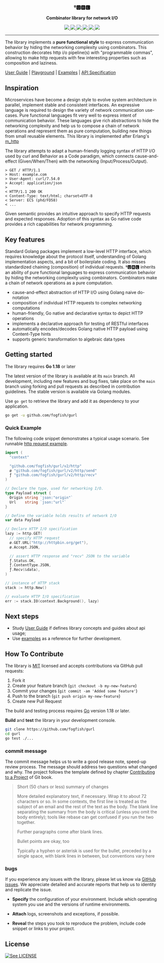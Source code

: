 <p align="center">
  <h3 align="center">ᵍ🆄🆁🅻</h3>
  <p align="center"><strong>Combinator library for network I/O</strong></p>

  <p align="center">
    <!-- Documentation -->
    <a href="http://godoc.org/github.com/fogfish/gurl">
      <img src="https://godoc.org/github.com/fogfish/gurl?status.svg" />
    </a>
    <!-- Build Status  -->
    <a href="https://github.com/fogfish/gurl/actions/">
      <img src="https://github.com/fogfish/gurl/workflows/build/badge.svg" />
    </a>
    <!-- GitHub -->
    <a href="http://github.com/fogfish/gurl">
      <img src="https://img.shields.io/github/last-commit/fogfish/gurl.svg" />
    </a>
    <!-- Coverage -->
    <a href="https://coveralls.io/github/fogfish/gurl?branch=master">
      <img src="https://coveralls.io/repos/github/fogfish/gurl/badge.svg?branch=master" />
    </a>
    <!-- Go Card -->
    <a href="https://goreportcard.com/report/github.com/fogfish/gurl">
      <img src="https://goreportcard.com/badge/github.com/fogfish/gurl" />
    </a>
    <!-- Maintainability -->
    <a href="https://codeclimate.com/github/fogfish/gurl/maintainability">
      <img src="https://api.codeclimate.com/v1/badges/b9ff76a1f641ce98cd26/maintainability" />
    </a>
  </p>
</p>

---

The library implements a **pure functional style** to express communication behavior by hiding the networking complexity using combinators. This construction decorates http i/o pipeline(s) with "programmable commas", allowing to make http requests with few interesting properties such as composition and laziness.

[User Guide](./doc/user-guide.md) |
[Playground](https://goplay.tools/snippet/RLxmdLZ49SC) |
[Examples](./example/) |
[API Specification](http://godoc.org/github.com/fogfish/gurl)

## Inspiration

Microservices have become a design style to evolve system architecture in parallel, implement stable and consistent interfaces. An expressive language is required to design the variety of network communication use-cases. Pure functional languages fit very well to express intent of communication behavior. These languages give rich abstractions to hide the networking complexity and help us to compose a chain of network operations and represent them as pure computation, building new things from small reusable elements. This library is implemented after Erlang's [m_http](https://github.com/fogfish/m_http)

The library attempts to adapt a human-friendly logging syntax of HTTP I/O used by curl and Behavior as a Code paradigm, which connects cause-and-effect (Given/When/Then) with the networking (Input/Process/Output).

```
> GET / HTTP/1.1
> Host: example.com
> User-Agent: curl/7.54.0
> Accept: application/json
>
< HTTP/1.1 200 OK
< Content-Type: text/html; charset=UTF-8
< Server: ECS (phd/FD58)
< ...
```

Given semantic provides an intuitive approach to specify HTTP requests and expected responses. Adoption of this syntax as Go native code provides a rich capabilities for network programming.


## Key features

Standard Golang packages implement a low-level HTTP interface, which requires knowledge about the protocol itself, understanding of Golang implementation aspects, and a bit of boilerplate coding. It also misses standardized chaining (composition) of individual requests. ᵍ🆄🆁🅻 inherits an ability of pure functional languages to express communication behavior by hiding the networking complexity using combinators. Combinators make a chain of network operations as a pure computation. 

* cause-and-effect abstraction of HTTP I/O using Golang naive do-notation
* composition of individual HTTP requests to complex networking computations
* human-friendly, Go native and declarative syntax to depict HTTP operations
* implements a declarative approach for testing of RESTful interfaces
* automatically encodes/decodes Golang native HTTP payload using Content-Type hints
* supports generic transformation to algebraic data types

## Getting started

The library requires **Go 1.18** or later 

The latest version of the library is available at its `main` branch. All development, including new features and bug fixes, take place on the `main` branch using forking and pull requests as described in contribution guidelines. The stable version is available via Golang modules.

Use `go get` to retrieve the library and add it as dependency to your application.

```bash
go get -u github.com/fogfish/gurl
```

### Quick Example

The following code snippet demonstrates a typical usage scenario. See runnable [http request example](examples/http-request/main.go).

```go
import (
  "context"

  "github.com/fogfish/gurl/v2/http"
  ø "github.com/fogfish/gurl/v2/http/send"
  ƒ "github.com/fogfish/gurl/v2/http/recv"
)

// Declare the type, used for networking I/O.
type Payload struct {
  Origin string `json:"origin"`
  Url    string `json:"url"`
}

// Define the variable holds results of network I/O
var data Payload

// Declare HTTP I/O specification
lazy := http.GET(
  // specify HTTP request
  ø.GET.URL("http://httpbin.org/get"),
  ø.Accept.JSON,

  // assert HTTP response and "recv" JSON to the variable
  ƒ.Status.OK,
  ƒ.ContentType.JSON,
  ƒ.Recv(&data),
)

// instance of HTTP stack
stack := http.New()

// evaluate HTTP I/O specification
err := stack.IO(context.Background(), lazy)
```

## Next steps

* Study [User Guide](doc/user-guide.md) if defines library concepts and guides about api usage;
* Use [examples](examples) as a reference for further development.


## How To Contribute

The library is [MIT](LICENSE) licensed and accepts contributions via GitHub pull requests:

1. Fork it
2. Create your feature branch (`git checkout -b my-new-feature`)
3. Commit your changes (`git commit -am 'Added some feature'`)
4. Push to the branch (`git push origin my-new-feature`)
5. Create new Pull Request


The build and testing process requires [Go](https://golang.org) version 1.18 or later.

**Build** and **test** the library in your development console.

```bash
git clone https://github.com/fogfish/gurl
cd gurl
go test ./...
```

### commit message

The commit message helps us to write a good release note, speed-up review process. The message should address two questions what changed and why. The project follows the template defined by chapter [Contributing to a Project](http://git-scm.com/book/ch5-2.html) of Git book.

>
> Short (50 chars or less) summary of changes
>
> More detailed explanatory text, if necessary. Wrap it to about 72 characters or so. In some contexts, the first line is treated as the subject of an email and the rest of the text as the body. The blank line separating the summary from the body is critical (unless you omit the body entirely); tools like rebase can get confused if you run the two together.
> 
> Further paragraphs come after blank lines.
> 
> Bullet points are okay, too
> 
> Typically a hyphen or asterisk is used for the bullet, preceded by a single space, with blank lines in between, but conventions vary here
>
>

### bugs

If you experience any issues with the library, please let us know via [GitHub issues](https://github.com/fogfish/gurl/issue). We appreciate detailed and accurate reports that help us to identity and replicate the issue. 

* **Specify** the configuration of your environment. Include which operating system you use and the versions of runtime environments. 

* **Attach** logs, screenshots and exceptions, if possible.

* **Reveal** the steps you took to reproduce the problem, include code snippet or links to your project.


## License

[![See LICENSE](https://img.shields.io/github/license/fogfish/gurl.svg?style=for-the-badge)](LICENSE)
